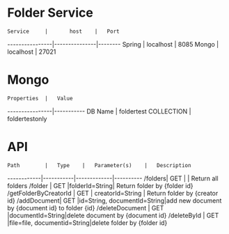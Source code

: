 # Folder Service

	Service 	|		host	|	Port			
----------------|---------------|--------
	Spring		|	localhost	|  8085
	Mongo		|	localhost	| 27021

# Mongo

	Properties	|	Value
----------------|-----------
DB Name | foldertest
COLLECTION | foldertestonly

# API


	Path		|	Type	|	Parameter(s)	|	Description
------------|-----------|-------------|----------
/folders|	GET		| | Return all folders
/folder	|	GET |folderId=String| Return folder by {folder id}
/getFolderByCreatorId |	GET | creatorId=String | Return folder by {creator id}
/addDocument|	GET 	|id=String, documentId=String|add new document by {document id} to folder {id}
/deleteDocument	|	GET	|documentId=String|delete document by {document id}
/deleteById	 |	GET	|file=file, documentid=String|delete folder by {folder id}

